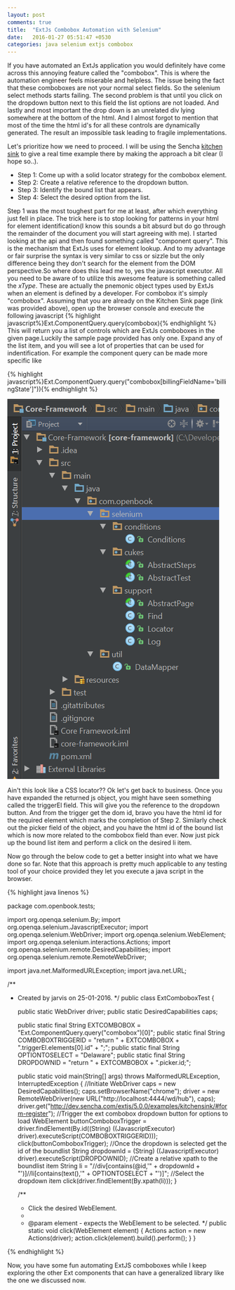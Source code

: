 ```yaml
---
layout: post
comments: true
title:  "ExtJs Combobox Automation with Selenium"
date:   2016-01-27 05:51:47 +0530
categories: java selenium extjs combobox 
---
```

If you have automated an ExtJs application you would definitely have come across this annoying feature called the "combobox". This is where the automation engineer feels miserable and helpless. The issue being the fact that these comboboxes are not your normal select fields. So the selenium select methods starts failing. The second problem is that until you click on the dropdown button next to this field the list options are not loaded. And lastly and most important the drop down is an unrelated div lying somewhere at the bottom of the html. And I almost forgot to mention that most of the time the html id's for all these controls are dynamically generated. The result an impossible task leading to fragile implementations.

Let's prioritize how we need to proceed. I will be using the Sencha [kitchen sink] to give a real time example there by making the approach a bit clear (I hope so..).
 - Step 1: Come up with a solid locator strategy for the combobox element.
 - Step 2: Create a relative reference to the dropdown button.
 - Step 3: Identify the bound list that appears.
 - Step 4: Select the desired option from the list.
 
Step 1 was the most toughest part for me at least, after which everything just fell in place. The trick here is to stop looking for patterns in your html for element identification(I know this sounds a bit absurd but do go through the remainder of the document you will start agreeing with me). I started looking at the api and then found something called "component query". This is the mechanism that ExtJs uses for element lookup. And to my advantage or fair surprise the syntax is very similar to css or sizzle but the only difference being they don't search for the element from the DOM perspective.So where does this lead me to, yes the javascript executor. All you need to be aware of to utilize this awesome feature is something called the _xType_. These are actually the pnemonic object types used by ExtJs when an element is defined by a developer. For combobox it's simply "combobox". Assuming that you are already on the Kitchen Sink page (link was provided above), open up the browser console and execute the following javascript 
 {% highlight javascript%}Ext.ComponentQuery.query(combobox){% endhighlight %} 
 This will return you a list of controls which are ExtJs comboboxes in the given page.Luckily the sample page provided has only one. Expand any of the list item, and you will see a lot of properties that can be used for indentification. For example the component query can be made more specific like 

  {% highlight javascript%}Ext.ComponentQuery.query("combobox[billingFieldName='billingState']")){% endhighlight %} 

![Framework Structure](/assets/cucumber-jvm/frameworkStructure.png)

Ain't this look like a CSS locator?? Ok let's get back to business. Once you have expanded the returned js object, you might have seen something called the triggerEl field. This will give you the reference to the dropdown button. And from the trigger get the dom id, bravo you have the html id for the required element which marks the completion of Step 2. Similarly check out the picker field of the object, and you have the html id of the bound list which is now more related to the combobox field than ever. Now just pick up the bound list item and perform a click on the desired li item. 
 
Now go through the below code to get a better insight into what we have done so far. Note that this approach is pretty much applicable to any testing tool of your choice provided they let you execute a java script in the browser.
 
{% highlight java linenos %}

package com.openbook.tests;

import org.openqa.selenium.By;
import org.openqa.selenium.JavascriptExecutor;
import org.openqa.selenium.WebDriver;
import org.openqa.selenium.WebElement;
import org.openqa.selenium.interactions.Actions;
import org.openqa.selenium.remote.DesiredCapabilities;
import org.openqa.selenium.remote.RemoteWebDriver;

import java.net.MalformedURLException;
import java.net.URL;

/**
 * Created by jarvis on 25-01-2016.
 */
public class ExtComboboxTest {

    public static WebDriver driver;
    public static DesiredCapabilities caps;

    public static final String EXTCOMBOBOX = "Ext.ComponentQuery.query(\"combobox\")[0]";
    public static final String COMBOBOXTRIGGERID = "return " + EXTCOMBOBOX + ".triggerEl.elements[0].id" + ";";
    public static final String OPTIONTOSELECT = "Delaware";
    public static final String DROPDOWNID = "return " + EXTCOMBOBOX + ".picker.id;";

    public static void main(String[] args) throws MalformedURLException, InterruptedException {
        //Initiate WebDriver
        caps = new DesiredCapabilities();
        caps.setBrowserName("chrome");
        driver = new RemoteWebDriver(new URL("http://localhost:4444/wd/hub"), caps);
        driver.get("http://dev.sencha.com/extjs/5.0.0/examples/kitchensink/#form-register");
        //Trigger the ext combobox dropdown button for options to load
        WebElement buttonComboboxTrigger = driver.findElement(By.id((String) ((JavascriptExecutor) driver).executeScript(COMBOBOXTRIGGERID)));
        click(buttonComboboxTrigger);
        //Once the dropdown is selected get the id of the boundlist
        String dropdownId = (String) ((JavascriptExecutor) driver).executeScript(DROPDOWNID);
        //Create a relative xpath to the boundlist item
        String li = "//div[contains(@id,'" + dropdownId + "')]//li[contains(text(),'" + OPTIONTOSELECT + "')]";
        //Select the dropdown item
        click(driver.findElement(By.xpath(li)));
    }

    /**
     * Click the desired WebElement.
     *
     * @param element - expects the WebElement to be selected.
     */
    public static void click(WebElement element) {
        Actions action = new Actions(driver);
        action.click(element).build().perform();
    }
}

    
{% endhighlight %} 

Now, you have some fun automating ExtJS comboboxes while I keep exploring the other Ext components that can have a generalized library like the one we discussed now.

[kitchen sink]: http://dev.sencha.com/extjs/5.0.0/examples/kitchensink/#form-register